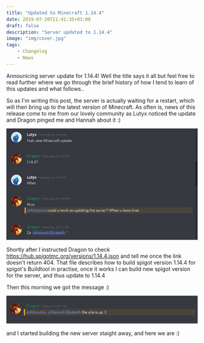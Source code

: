 ```yaml
---
title: "Updated to Minecraft 1.14.4"
date: 2019-07-20T11:41:35+03:00
draft: false
description: "Server updated to 1.14.4"
image: "img/cover.jpg"
tags:
    - Changelog
    - News
---
```

Announicing server update for 1\.14\.4! Well the title says it all but feel free to read further
where we go through the brief history of how I tend to learn of this updates and what
follows..
<!--more-->

So as I'm writing this post, the server is actually waiting for a restart, which will then bring up to the latest version of Minecraft.
As often is, news of this release come to me from our lovely community as Lutyx noticed the update and Dragon pinged me and Hannah about it :)

![Lutyx and Dragon bringing the news](/img/lutyx_and_drage_talk_of_1-14-4.jpg)

Shortly after I instructed Dragon to check https://hub.spigotmc.org/versions/1.14.4.json
and tell me once the link doesn't return 404. That file describes how to build spigot version 1.14.4 for spigot's Buildtool
in practise, once it works I can build new spigot version for the server, and thus update to 1.14.4

Then this morning we got the message :)

![Dragon sends message about given link working](/img/dragon_lights_the_torches.jpg)

and I started building the new server staight away, and here we are :)
